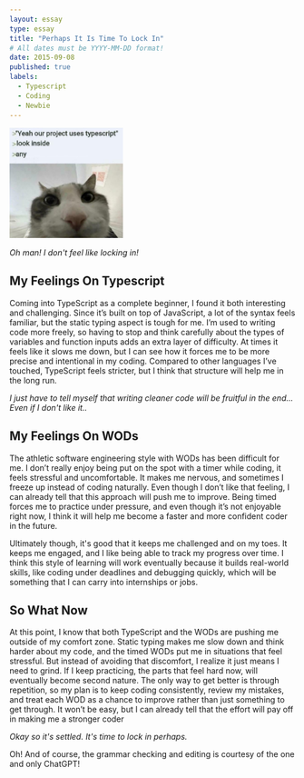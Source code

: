 ```yaml
---
layout: essay
type: essay
title: "Perhaps It Is Time To Lock In"
# All dates must be YYYY-MM-DD format!
date: 2015-09-08
published: true
labels:
  - Typescript
  - Coding
  - Newbie
---
```


<img width="200px" class="rounded float-start pe-4" src="../img/typescript_meme.png">

*Oh man! I don't feel like locking in!*

## My Feelings On Typescript

Coming into TypeScript as a complete beginner, I found it both interesting and challenging. Since it’s built on top of JavaScript, a lot of the syntax feels familiar, but the static typing aspect is tough for me. I’m used to writing code more freely, so having to stop and think carefully about the types of variables and function inputs adds an extra layer of difficulty. At times it feels like it slows me down, but I can see how it forces me to be more precise and intentional in my coding. Compared to other languages I’ve touched, TypeScript feels stricter, but I think that structure will help me in the long run. 

*I just have to tell myself that writing cleaner code will be fruitful in the end... Even if I don't like it..*

## My Feelings On WODs

The athletic software engineering style with WODs has been difficult for me. I don’t really enjoy being put on the spot with a timer while coding, it feels stressful and uncomfortable. It makes me nervous, and sometimes I freeze up instead of coding naturally. Even though I don’t like that feeling, I can already tell that this approach will push me to improve. Being timed forces me to practice under pressure, and even though it’s not enjoyable right now, I think it will help me become a faster and more confident coder in the future. 

Ultimately though, it's good that it keeps me challenged and on my toes. It keeps me engaged, and I like being able to track my progress over time. I think this style of learning will work eventually because it builds real-world skills, like coding under deadlines and debugging quickly, which will be something that I can carry into internships or jobs.

## So What Now

At this point, I know that both TypeScript and the WODs are pushing me outside of my comfort zone. Static typing makes me slow down and think harder about my code, and the timed WODs put me in situations that feel stressful. But instead of avoiding that discomfort, I realize it just means I need to grind. If I keep practicing, the parts that feel hard now, will eventually become second nature. The only way to get better is through repetition, so my plan is to keep coding consistently, review my mistakes, and treat each WOD as a chance to improve rather than just something to get through. It won’t be easy, but I can already tell that the effort will pay off in making me a stronger coder


*Okay so it's settled. It's time to lock in perhaps.* 

Oh! And of course, the grammar checking and editing is courtesy of the one and only ChatGPT!


